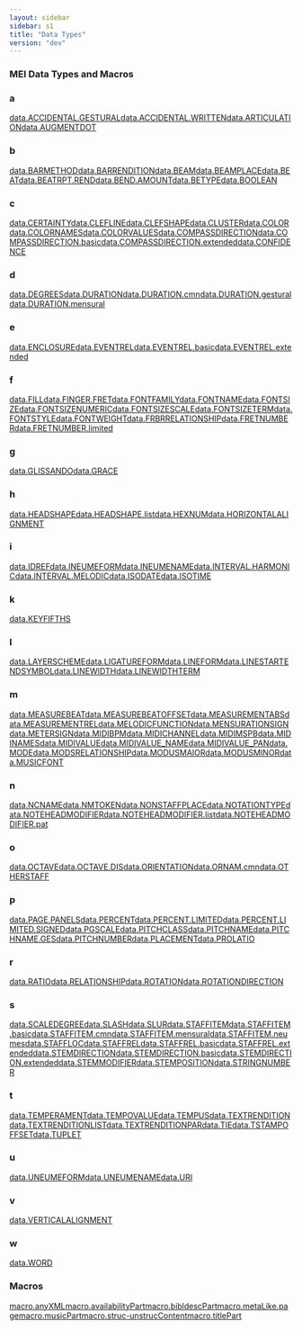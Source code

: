 ```yaml
---
layout: sidebar
sidebar: s1
title: "Data Types"
version: "dev"
---
```

<div>
   <h3 class="widget-title">MEI Data Types and Macros</h3>
   <div class="textwidget">
      <div class="sortedInitials well A">
         <h3>a</h3><a class="link_odd chip A" href="{{ site.baseurl }}/{{ page.version }}/data-types/data.accidental.gestural.html">data.ACCIDENTAL.GESTURAL</a><a class="link_odd chip A" href="{{ site.baseurl }}/{{ page.version }}/data-types/data.accidental.written.html">data.ACCIDENTAL.WRITTEN</a><a class="link_odd chip A" href="{{ site.baseurl }}/{{ page.version }}/data-types/data.articulation.html">data.ARTICULATION</a><a class="link_odd chip A" href="{{ site.baseurl }}/{{ page.version }}/data-types/data.augmentdot.html">data.AUGMENTDOT</a></div>
      <div class="sortedInitials well B">
         <h3>b</h3><a class="link_odd chip B" href="{{ site.baseurl }}/{{ page.version }}/data-types/data.barmethod.html">data.BARMETHOD</a><a class="link_odd chip B" href="{{ site.baseurl }}/{{ page.version }}/data-types/data.barrendition.html">data.BARRENDITION</a><a class="link_odd chip B" href="{{ site.baseurl }}/{{ page.version }}/data-types/data.beam.html">data.BEAM</a><a class="link_odd chip B" href="{{ site.baseurl }}/{{ page.version }}/data-types/data.beamplace.html">data.BEAMPLACE</a><a class="link_odd chip B" href="{{ site.baseurl }}/{{ page.version }}/data-types/data.beat.html">data.BEAT</a><a class="link_odd chip B" href="{{ site.baseurl }}/{{ page.version }}/data-types/data.beatrpt.rend.html">data.BEATRPT.REND</a><a class="link_odd chip B" href="{{ site.baseurl }}/{{ page.version }}/data-types/data.bend.amount.html">data.BEND.AMOUNT</a><a class="link_odd chip B" href="{{ site.baseurl }}/{{ page.version }}/data-types/data.betype.html">data.BETYPE</a><a class="link_odd chip B" href="{{ site.baseurl }}/{{ page.version }}/data-types/data.boolean.html">data.BOOLEAN</a></div>
      <div class="sortedInitials well C">
         <h3>c</h3><a class="link_odd chip C" href="{{ site.baseurl }}/{{ page.version }}/data-types/data.certainty.html">data.CERTAINTY</a><a class="link_odd chip C" href="{{ site.baseurl }}/{{ page.version }}/data-types/data.clefline.html">data.CLEFLINE</a><a class="link_odd chip C" href="{{ site.baseurl }}/{{ page.version }}/data-types/data.clefshape.html">data.CLEFSHAPE</a><a class="link_odd chip C" href="{{ site.baseurl }}/{{ page.version }}/data-types/data.cluster.html">data.CLUSTER</a><a class="link_odd chip C" href="{{ site.baseurl }}/{{ page.version }}/data-types/data.color.html">data.COLOR</a><a class="link_odd chip C" href="{{ site.baseurl }}/{{ page.version }}/data-types/data.colornames.html">data.COLORNAMES</a><a class="link_odd chip C" href="{{ site.baseurl }}/{{ page.version }}/data-types/data.colorvalues.html">data.COLORVALUES</a><a class="link_odd chip C" href="{{ site.baseurl }}/{{ page.version }}/data-types/data.compassdirection.html">data.COMPASSDIRECTION</a><a class="link_odd chip C" href="{{ site.baseurl }}/{{ page.version }}/data-types/data.compassdirection.basic.html">data.COMPASSDIRECTION.basic</a><a class="link_odd chip C" href="{{ site.baseurl }}/{{ page.version }}/data-types/data.compassdirection.extended.html">data.COMPASSDIRECTION.extended</a><a class="link_odd chip C" href="{{ site.baseurl }}/{{ page.version }}/data-types/data.confidence.html">data.CONFIDENCE</a></div>
      <div class="sortedInitials well D">
         <h3>d</h3><a class="link_odd chip D" href="{{ site.baseurl }}/{{ page.version }}/data-types/data.degrees.html">data.DEGREES</a><a class="link_odd chip D" href="{{ site.baseurl }}/{{ page.version }}/data-types/data.duration.html">data.DURATION</a><a class="link_odd chip D" href="{{ site.baseurl }}/{{ page.version }}/data-types/data.duration.cmn.html">data.DURATION.cmn</a><a class="link_odd chip D" href="{{ site.baseurl }}/{{ page.version }}/data-types/data.duration.gestural.html">data.DURATION.gestural</a><a class="link_odd chip D" href="{{ site.baseurl }}/{{ page.version }}/data-types/data.duration.mensural.html">data.DURATION.mensural</a></div>
      <div class="sortedInitials well E">
         <h3>e</h3><a class="link_odd chip E" href="{{ site.baseurl }}/{{ page.version }}/data-types/data.enclosure.html">data.ENCLOSURE</a><a class="link_odd chip E" href="{{ site.baseurl }}/{{ page.version }}/data-types/data.eventrel.html">data.EVENTREL</a><a class="link_odd chip E" href="{{ site.baseurl }}/{{ page.version }}/data-types/data.eventrel.basic.html">data.EVENTREL.basic</a><a class="link_odd chip E" href="{{ site.baseurl }}/{{ page.version }}/data-types/data.eventrel.extended.html">data.EVENTREL.extended</a></div>
      <div class="sortedInitials well F">
         <h3>f</h3><a class="link_odd chip F" href="{{ site.baseurl }}/{{ page.version }}/data-types/data.fill.html">data.FILL</a><a class="link_odd chip F" href="{{ site.baseurl }}/{{ page.version }}/data-types/data.finger.fret.html">data.FINGER.FRET</a><a class="link_odd chip F" href="{{ site.baseurl }}/{{ page.version }}/data-types/data.fontfamily.html">data.FONTFAMILY</a><a class="link_odd chip F" href="{{ site.baseurl }}/{{ page.version }}/data-types/data.fontname.html">data.FONTNAME</a><a class="link_odd chip F" href="{{ site.baseurl }}/{{ page.version }}/data-types/data.fontsize.html">data.FONTSIZE</a><a class="link_odd chip F" href="{{ site.baseurl }}/{{ page.version }}/data-types/data.fontsizenumeric.html">data.FONTSIZENUMERIC</a><a class="link_odd chip F" href="{{ site.baseurl }}/{{ page.version }}/data-types/data.fontsizescale.html">data.FONTSIZESCALE</a><a class="link_odd chip F" href="{{ site.baseurl }}/{{ page.version }}/data-types/data.fontsizeterm.html">data.FONTSIZETERM</a><a class="link_odd chip F" href="{{ site.baseurl }}/{{ page.version }}/data-types/data.fontstyle.html">data.FONTSTYLE</a><a class="link_odd chip F" href="{{ site.baseurl }}/{{ page.version }}/data-types/data.fontweight.html">data.FONTWEIGHT</a><a class="link_odd chip F" href="{{ site.baseurl }}/{{ page.version }}/data-types/data.frbrrelationship.html">data.FRBRRELATIONSHIP</a><a class="link_odd chip F" href="{{ site.baseurl }}/{{ page.version }}/data-types/data.fretnumber.html">data.FRETNUMBER</a><a class="link_odd chip F" href="{{ site.baseurl }}/{{ page.version }}/data-types/data.fretnumber.limited.html">data.FRETNUMBER.limited</a></div>
      <div class="sortedInitials well G">
         <h3>g</h3><a class="link_odd chip G" href="{{ site.baseurl }}/{{ page.version }}/data-types/data.glissando.html">data.GLISSANDO</a><a class="link_odd chip G" href="{{ site.baseurl }}/{{ page.version }}/data-types/data.grace.html">data.GRACE</a></div>
      <div class="sortedInitials well H">
         <h3>h</h3><a class="link_odd chip H" href="{{ site.baseurl }}/{{ page.version }}/data-types/data.headshape.html">data.HEADSHAPE</a><a class="link_odd chip H" href="{{ site.baseurl }}/{{ page.version }}/data-types/data.headshape.list.html">data.HEADSHAPE.list</a><a class="link_odd chip H" href="{{ site.baseurl }}/{{ page.version }}/data-types/data.hexnum.html">data.HEXNUM</a><a class="link_odd chip H" href="{{ site.baseurl }}/{{ page.version }}/data-types/data.horizontalalignment.html">data.HORIZONTALALIGNMENT</a></div>
      <div class="sortedInitials well I">
         <h3>i</h3><a class="link_odd chip I" href="{{ site.baseurl }}/{{ page.version }}/data-types/data.idref.html">data.IDREF</a><a class="link_odd chip I" href="{{ site.baseurl }}/{{ page.version }}/data-types/data.ineumeform.html">data.INEUMEFORM</a><a class="link_odd chip I" href="{{ site.baseurl }}/{{ page.version }}/data-types/data.ineumename.html">data.INEUMENAME</a><a class="link_odd chip I" href="{{ site.baseurl }}/{{ page.version }}/data-types/data.interval.harmonic.html">data.INTERVAL.HARMONIC</a><a class="link_odd chip I" href="{{ site.baseurl }}/{{ page.version }}/data-types/data.interval.melodic.html">data.INTERVAL.MELODIC</a><a class="link_odd chip I" href="{{ site.baseurl }}/{{ page.version }}/data-types/data.isodate.html">data.ISODATE</a><a class="link_odd chip I" href="{{ site.baseurl }}/{{ page.version }}/data-types/data.isotime.html">data.ISOTIME</a></div>
      <div class="sortedInitials well K">
         <h3>k</h3><a class="link_odd chip K" href="{{ site.baseurl }}/{{ page.version }}/data-types/data.keyfifths.html">data.KEYFIFTHS</a></div>
      <div class="sortedInitials well L">
         <h3>l</h3><a class="link_odd chip L" href="{{ site.baseurl }}/{{ page.version }}/data-types/data.layerscheme.html">data.LAYERSCHEME</a><a class="link_odd chip L" href="{{ site.baseurl }}/{{ page.version }}/data-types/data.ligatureform.html">data.LIGATUREFORM</a><a class="link_odd chip L" href="{{ site.baseurl }}/{{ page.version }}/data-types/data.lineform.html">data.LINEFORM</a><a class="link_odd chip L" href="{{ site.baseurl }}/{{ page.version }}/data-types/data.linestartendsymbol.html">data.LINESTARTENDSYMBOL</a><a class="link_odd chip L" href="{{ site.baseurl }}/{{ page.version }}/data-types/data.linewidth.html">data.LINEWIDTH</a><a class="link_odd chip L" href="{{ site.baseurl }}/{{ page.version }}/data-types/data.linewidthterm.html">data.LINEWIDTHTERM</a></div>
      <div class="sortedInitials well M">
         <h3>m</h3><a class="link_odd chip M" href="{{ site.baseurl }}/{{ page.version }}/data-types/data.measurebeat.html">data.MEASUREBEAT</a><a class="link_odd chip M" href="{{ site.baseurl }}/{{ page.version }}/data-types/data.measurebeatoffset.html">data.MEASUREBEATOFFSET</a><a class="link_odd chip M" href="{{ site.baseurl }}/{{ page.version }}/data-types/data.measurementabs.html">data.MEASUREMENTABS</a><a class="link_odd chip M" href="{{ site.baseurl }}/{{ page.version }}/data-types/data.measurementrel.html">data.MEASUREMENTREL</a><a class="link_odd chip M" href="{{ site.baseurl }}/{{ page.version }}/data-types/data.melodicfunction.html">data.MELODICFUNCTION</a><a class="link_odd chip M" href="{{ site.baseurl }}/{{ page.version }}/data-types/data.mensurationsign.html">data.MENSURATIONSIGN</a><a class="link_odd chip M" href="{{ site.baseurl }}/{{ page.version }}/data-types/data.metersign.html">data.METERSIGN</a><a class="link_odd chip M" href="{{ site.baseurl }}/{{ page.version }}/data-types/data.midibpm.html">data.MIDIBPM</a><a class="link_odd chip M" href="{{ site.baseurl }}/{{ page.version }}/data-types/data.midichannel.html">data.MIDICHANNEL</a><a class="link_odd chip M" href="{{ site.baseurl }}/{{ page.version }}/data-types/data.midimspb.html">data.MIDIMSPB</a><a class="link_odd chip M" href="{{ site.baseurl }}/{{ page.version }}/data-types/data.midinames.html">data.MIDINAMES</a><a class="link_odd chip M" href="{{ site.baseurl }}/{{ page.version }}/data-types/data.midivalue.html">data.MIDIVALUE</a><a class="link_odd chip M" href="{{ site.baseurl }}/{{ page.version }}/data-types/data.midivalue_name.html">data.MIDIVALUE_NAME</a><a class="link_odd chip M" href="{{ site.baseurl }}/{{ page.version }}/data-types/data.midivalue_pan.html">data.MIDIVALUE_PAN</a><a class="link_odd chip M" href="{{ site.baseurl }}/{{ page.version }}/data-types/data.mode.html">data.MODE</a><a class="link_odd chip M" href="{{ site.baseurl }}/{{ page.version }}/data-types/data.modsrelationship.html">data.MODSRELATIONSHIP</a><a class="link_odd chip M" href="{{ site.baseurl }}/{{ page.version }}/data-types/data.modusmaior.html">data.MODUSMAIOR</a><a class="link_odd chip M" href="{{ site.baseurl }}/{{ page.version }}/data-types/data.modusminor.html">data.MODUSMINOR</a><a class="link_odd chip M" href="{{ site.baseurl }}/{{ page.version }}/data-types/data.musicfont.html">data.MUSICFONT</a></div>
      <div class="sortedInitials well N">
         <h3>n</h3><a class="link_odd chip N" href="{{ site.baseurl }}/{{ page.version }}/data-types/data.ncname.html">data.NCNAME</a><a class="link_odd chip N" href="{{ site.baseurl }}/{{ page.version }}/data-types/data.nmtoken.html">data.NMTOKEN</a><a class="link_odd chip N" href="{{ site.baseurl }}/{{ page.version }}/data-types/data.nonstaffplace.html">data.NONSTAFFPLACE</a><a class="link_odd chip N" href="{{ site.baseurl }}/{{ page.version }}/data-types/data.notationtype.html">data.NOTATIONTYPE</a><a class="link_odd chip N" href="{{ site.baseurl }}/{{ page.version }}/data-types/data.noteheadmodifier.html">data.NOTEHEADMODIFIER</a><a class="link_odd chip N" href="{{ site.baseurl }}/{{ page.version }}/data-types/data.noteheadmodifier.list.html">data.NOTEHEADMODIFIER.list</a><a class="link_odd chip N" href="{{ site.baseurl }}/{{ page.version }}/data-types/data.noteheadmodifier.pat.html">data.NOTEHEADMODIFIER.pat</a></div>
      <div class="sortedInitials well O">
         <h3>o</h3><a class="link_odd chip O" href="{{ site.baseurl }}/{{ page.version }}/data-types/data.octave.html">data.OCTAVE</a><a class="link_odd chip O" href="{{ site.baseurl }}/{{ page.version }}/data-types/data.octave.dis.html">data.OCTAVE.DIS</a><a class="link_odd chip O" href="{{ site.baseurl }}/{{ page.version }}/data-types/data.orientation.html">data.ORIENTATION</a><a class="link_odd chip O" href="{{ site.baseurl }}/{{ page.version }}/data-types/data.ornam.cmn.html">data.ORNAM.cmn</a><a class="link_odd chip O" href="{{ site.baseurl }}/{{ page.version }}/data-types/data.otherstaff.html">data.OTHERSTAFF</a></div>
      <div class="sortedInitials well P">
         <h3>p</h3><a class="link_odd chip P" href="{{ site.baseurl }}/{{ page.version }}/data-types/data.page.panels.html">data.PAGE.PANELS</a><a class="link_odd chip P" href="{{ site.baseurl }}/{{ page.version }}/data-types/data.percent.html">data.PERCENT</a><a class="link_odd chip P" href="{{ site.baseurl }}/{{ page.version }}/data-types/data.percent.limited.html">data.PERCENT.LIMITED</a><a class="link_odd chip P" href="{{ site.baseurl }}/{{ page.version }}/data-types/data.percent.limited.signed.html">data.PERCENT.LIMITED.SIGNED</a><a class="link_odd chip P" href="{{ site.baseurl }}/{{ page.version }}/data-types/data.pgscale.html">data.PGSCALE</a><a class="link_odd chip P" href="{{ site.baseurl }}/{{ page.version }}/data-types/data.pitchclass.html">data.PITCHCLASS</a><a class="link_odd chip P" href="{{ site.baseurl }}/{{ page.version }}/data-types/data.pitchname.html">data.PITCHNAME</a><a class="link_odd chip P" href="{{ site.baseurl }}/{{ page.version }}/data-types/data.pitchname.ges.html">data.PITCHNAME.GES</a><a class="link_odd chip P" href="{{ site.baseurl }}/{{ page.version }}/data-types/data.pitchnumber.html">data.PITCHNUMBER</a><a class="link_odd chip P" href="{{ site.baseurl }}/{{ page.version }}/data-types/data.placement.html">data.PLACEMENT</a><a class="link_odd chip P" href="{{ site.baseurl }}/{{ page.version }}/data-types/data.prolatio.html">data.PROLATIO</a></div>
      <div class="sortedInitials well R">
         <h3>r</h3><a class="link_odd chip R" href="{{ site.baseurl }}/{{ page.version }}/data-types/data.ratio.html">data.RATIO</a><a class="link_odd chip R" href="{{ site.baseurl }}/{{ page.version }}/data-types/data.relationship.html">data.RELATIONSHIP</a><a class="link_odd chip R" href="{{ site.baseurl }}/{{ page.version }}/data-types/data.rotation.html">data.ROTATION</a><a class="link_odd chip R" href="{{ site.baseurl }}/{{ page.version }}/data-types/data.rotationdirection.html">data.ROTATIONDIRECTION</a></div>
      <div class="sortedInitials well S">
         <h3>s</h3><a class="link_odd chip S" href="{{ site.baseurl }}/{{ page.version }}/data-types/data.scaledegree.html">data.SCALEDEGREE</a><a class="link_odd chip S" href="{{ site.baseurl }}/{{ page.version }}/data-types/data.slash.html">data.SLASH</a><a class="link_odd chip S" href="{{ site.baseurl }}/{{ page.version }}/data-types/data.slur.html">data.SLUR</a><a class="link_odd chip S" href="{{ site.baseurl }}/{{ page.version }}/data-types/data.staffitem.html">data.STAFFITEM</a><a class="link_odd chip S" href="{{ site.baseurl }}/{{ page.version }}/data-types/data.staffitem.basic.html">data.STAFFITEM.basic</a><a class="link_odd chip S" href="{{ site.baseurl }}/{{ page.version }}/data-types/data.staffitem.cmn.html">data.STAFFITEM.cmn</a><a class="link_odd chip S" href="{{ site.baseurl }}/{{ page.version }}/data-types/data.staffitem.mensural.html">data.STAFFITEM.mensural</a><a class="link_odd chip S" href="{{ site.baseurl }}/{{ page.version }}/data-types/data.staffitem.neumes.html">data.STAFFITEM.neumes</a><a class="link_odd chip S" href="{{ site.baseurl }}/{{ page.version }}/data-types/data.staffloc.html">data.STAFFLOC</a><a class="link_odd chip S" href="{{ site.baseurl }}/{{ page.version }}/data-types/data.staffrel.html">data.STAFFREL</a><a class="link_odd chip S" href="{{ site.baseurl }}/{{ page.version }}/data-types/data.staffrel.basic.html">data.STAFFREL.basic</a><a class="link_odd chip S" href="{{ site.baseurl }}/{{ page.version }}/data-types/data.staffrel.extended.html">data.STAFFREL.extended</a><a class="link_odd chip S" href="{{ site.baseurl }}/{{ page.version }}/data-types/data.stemdirection.html">data.STEMDIRECTION</a><a class="link_odd chip S" href="{{ site.baseurl }}/{{ page.version }}/data-types/data.stemdirection.basic.html">data.STEMDIRECTION.basic</a><a class="link_odd chip S" href="{{ site.baseurl }}/{{ page.version }}/data-types/data.stemdirection.extended.html">data.STEMDIRECTION.extended</a><a class="link_odd chip S" href="{{ site.baseurl }}/{{ page.version }}/data-types/data.stemmodifier.html">data.STEMMODIFIER</a><a class="link_odd chip S" href="{{ site.baseurl }}/{{ page.version }}/data-types/data.stemposition.html">data.STEMPOSITION</a><a class="link_odd chip S" href="{{ site.baseurl }}/{{ page.version }}/data-types/data.stringnumber.html">data.STRINGNUMBER</a></div>
      <div class="sortedInitials well T">
         <h3>t</h3><a class="link_odd chip T" href="{{ site.baseurl }}/{{ page.version }}/data-types/data.temperament.html">data.TEMPERAMENT</a><a class="link_odd chip T" href="{{ site.baseurl }}/{{ page.version }}/data-types/data.tempovalue.html">data.TEMPOVALUE</a><a class="link_odd chip T" href="{{ site.baseurl }}/{{ page.version }}/data-types/data.tempus.html">data.TEMPUS</a><a class="link_odd chip T" href="{{ site.baseurl }}/{{ page.version }}/data-types/data.textrendition.html">data.TEXTRENDITION</a><a class="link_odd chip T" href="{{ site.baseurl }}/{{ page.version }}/data-types/data.textrenditionlist.html">data.TEXTRENDITIONLIST</a><a class="link_odd chip T" href="{{ site.baseurl }}/{{ page.version }}/data-types/data.textrenditionpar.html">data.TEXTRENDITIONPAR</a><a class="link_odd chip T" href="{{ site.baseurl }}/{{ page.version }}/data-types/data.tie.html">data.TIE</a><a class="link_odd chip T" href="{{ site.baseurl }}/{{ page.version }}/data-types/data.tstampoffset.html">data.TSTAMPOFFSET</a><a class="link_odd chip T" href="{{ site.baseurl }}/{{ page.version }}/data-types/data.tuplet.html">data.TUPLET</a></div>
      <div class="sortedInitials well U">
         <h3>u</h3><a class="link_odd chip U" href="{{ site.baseurl }}/{{ page.version }}/data-types/data.uneumeform.html">data.UNEUMEFORM</a><a class="link_odd chip U" href="{{ site.baseurl }}/{{ page.version }}/data-types/data.uneumename.html">data.UNEUMENAME</a><a class="link_odd chip U" href="{{ site.baseurl }}/{{ page.version }}/data-types/data.uri.html">data.URI</a></div>
      <div class="sortedInitials well V">
         <h3>v</h3><a class="link_odd chip V" href="{{ site.baseurl }}/{{ page.version }}/data-types/data.verticalalignment.html">data.VERTICALALIGNMENT</a></div>
      <div class="sortedInitials well W">
         <h3>w</h3><a class="link_odd chip W" href="{{ site.baseurl }}/{{ page.version }}/data-types/data.word.html">data.WORD</a></div>
      <div class="sortedInitials well macros">
         <h3>Macros</h3><a class="link_odd chip a" href="{{ site.baseurl }}/{{ page.version }}/data-types/macro.anyxml.html">macro.anyXML</a><a class="link_odd chip a" href="{{ site.baseurl }}/{{ page.version }}/data-types/macro.availabilitypart.html">macro.availabilityPart</a><a class="link_odd chip b" href="{{ site.baseurl }}/{{ page.version }}/data-types/macro.bibldescpart.html">macro.bibldescPart</a><a class="link_odd chip m" href="{{ site.baseurl }}/{{ page.version }}/data-types/macro.metalike.page.html">macro.metaLike.page</a><a class="link_odd chip m" href="{{ site.baseurl }}/{{ page.version }}/data-types/macro.musicpart.html">macro.musicPart</a><a class="link_odd chip s" href="{{ site.baseurl }}/{{ page.version }}/data-types/macro.struc-unstruccontent.html">macro.struc-unstrucContent</a><a class="link_odd chip t" href="{{ site.baseurl }}/{{ page.version }}/data-types/macro.titlepart.html">macro.titlePart</a></div>
   </div>
</div>